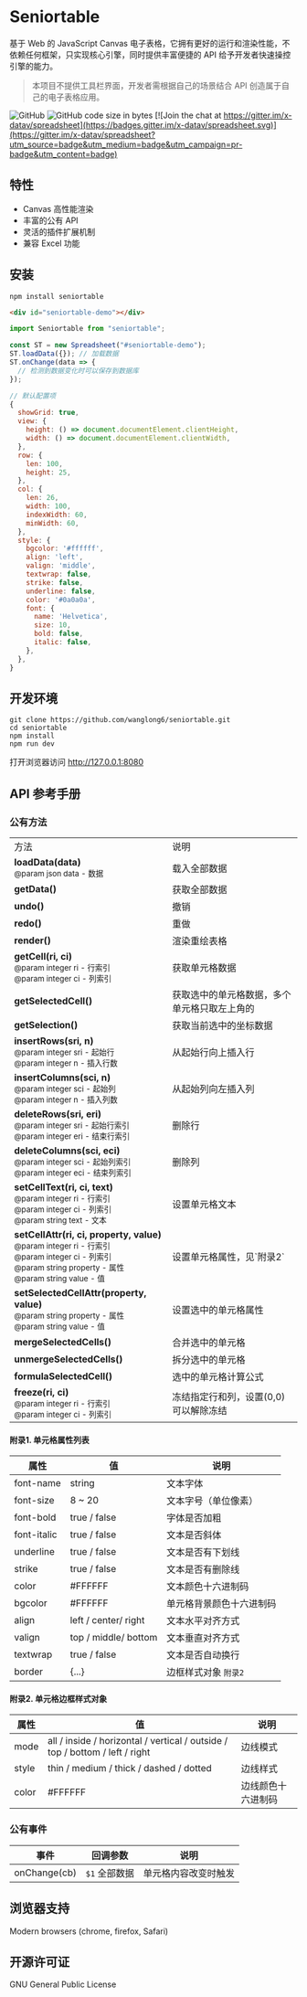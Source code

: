 # Seniortable

基于 Web 的 JavaScript Canvas 电子表格，它拥有更好的运行和渲染性能，不依赖任何框架，只实现核心引擎，同时提供丰富便捷的 API 给予开发者快速操控引擎的能力。

> 本项目不提供工具栏界面，开发者需根据自己的场景结合 API 创造属于自己的电子表格应用。

![GitHub](https://img.shields.io/github/license/myliang/x-spreadsheet.svg)
![GitHub code size in bytes](https://img.shields.io/github/languages/code-size/myliang/x-spreadsheet.svg)
[![Join the chat at https://gitter.im/x-datav/spreadsheet](https://badges.gitter.im/x-datav/spreadsheet.svg)](https://gitter.im/x-datav/spreadsheet?utm_source=badge&utm_medium=badge&utm_campaign=pr-badge&utm_content=badge)


## 特性
  - Canvas 高性能渲染
  - 丰富的公有 API
  - 灵活的插件扩展机制
  - 兼容 Excel 功能


## 安装

```shell
npm install seniortable
```

```html
<div id="seniortable-demo"></div>
```

```javascript
import Seniortable from "seniortable";

const ST = new Spreadsheet("#seniortable-demo");
ST.loadData({}); // 加载数据
ST.onChange(data => {
  // 检测到数据变化时可以保存到数据库
});
```

```javascript
// 默认配置项
{
  showGrid: true,
  view: {
    height: () => document.documentElement.clientHeight,
    width: () => document.documentElement.clientWidth,
  },
  row: {
    len: 100,
    height: 25,
  },
  col: {
    len: 26,
    width: 100,
    indexWidth: 60,
    minWidth: 60,
  },
  style: {
    bgcolor: '#ffffff',
    align: 'left',
    valign: 'middle',
    textwrap: false,
    strike: false,
    underline: false,
    color: '#0a0a0a',
    font: {
      name: 'Helvetica',
      size: 10,
      bold: false,
      italic: false,
    },
  },
}
```

## 开发环境

```sheel
git clone https://github.com/wanglong6/seniortable.git
cd seniortable
npm install
npm run dev
```

打开浏览器访问 http://127.0.0.1:8080

## API 参考手册

### 公有方法
<table>
<tr>
    <td>方法</td>
    <td>说明</td>
</tr>
<tr>
    <td>
      <b>loadData(data)</b>
      <div><sub>@param json data - 数据</sub></div>
    </td>
    <td>载入全部数据</td>
</tr>
<tr>
    <td>
      <div><b>getData()</b></div>
    </td>
    <td>获取全部数据</td>
</tr>
<tr>
    <td>
      <div><b>undo()</b></div>
    </td>
    <td>撤销</td>
</tr>
<tr>
    <td>
      <div><b>redo()</b></div>
    </td>
    <td>重做</td>
</tr>
<tr>
    <td>
      <div><b>render()</b></div>
    </td>
    <td>渲染重绘表格</td>
</tr>
<tr>
    <td>
      <div><b>getCell(ri, ci)</b></div>
      <div><sub>@param integer ri - 行索引</sub></div>
      <div><sub>@param integer ci - 列索引</sub></div>
    </td>
    <td>获取单元格数据</td>
</tr>
<tr>
    <td>
      <div><b>getSelectedCell()</b></div>
    </td>
    <td>获取选中的单元格数据，多个单元格只取左上角的</td>
</tr>
<tr>
    <td>
      <div><b>getSelection()</b></div>
    </td>
    <td>获取当前选中的坐标数据</td>
</tr>
<tr>
    <td>
      <div><b>insertRows(sri, n)</b></div>
      <div><sub>@param integer sri - 起始行</sub></div>
      <div><sub>@param integer n - 插入行数</sub></div>
    </td>
    <td>从起始行向上插入行</td>
</tr>
<tr>
    <td>
      <div><b>insertColumns(sci, n)</b></div>
      <div><sub>@param integer sci - 起始列</sub></div>
      <div><sub>@param integer n - 插入列数</sub></div>
    </td>
    <td>从起始列向左插入列</td>
</tr>
<tr>
    <td>
      <div><b>deleteRows(sri, eri)</b></div>
      <div><sub>@param integer sri - 起始行索引</sub></div>
      <div><sub>@param integer eri - 结束行索引</sub></div>
    </td>
    <td>删除行</td>
</tr>
<tr>
    <td>
      <div><b>deleteColumns(sci, eci)</b></div>
      <div><sub>@param integer sci - 起始列索引</sub></div>
      <div><sub>@param integer eci - 结束列索引</sub></div>
    </td>
    <td>删除列</td>
</tr>
<tr>
    <td>
      <div><b>setCellText(ri, ci, text)</b></div>
      <div><sub>@param integer ri - 行索引</sub></div>
      <div><sub>@param integer ci - 列索引</sub></div>
      <div><sub>@param string text - 文本</sub></div>
    </td>
    <td>设置单元格文本</td>
</tr>
<tr>
    <td>
      <div><b>setCellAttr(ri, ci, property, value)</b></div>
      <div><sub>@param integer ri - 行索引</sub></div>
      <div><sub>@param integer ci - 列索引</sub></div>
      <div><sub>@param string property - 属性</sub></div>
      <div><sub>@param string value - 值</sub></div>
    </td>
    <td>设置单元格属性，见`附录2`</td>
</tr>
<tr>
    <td>
      <div><b>setSelectedCellAttr(property, value)</b></div>
      <div><sub>@param string property - 属性</sub></div>
      <div><sub>@param string value - 值</sub></div>
    </td>
    <td>设置选中的单元格属性</td>
</tr>
<tr>
    <td>
      <div><b>mergeSelectedCells()</b></div>
    </td>
    <td>合并选中的单元格</td>
</tr>
<tr>
    <td>
      <div><b>unmergeSelectedCells()</b></div>
    </td>
    <td>拆分选中的单元格</td>
</tr>
<tr>
    <td>
      <div><b>formulaSelectedCell()</b></div>
    </td>
    <td>选中的单元格计算公式</td>
</tr>
<tr>
    <td>
      <div><b>freeze(ri, ci)</b></div>
      <div><sub>@param integer ri - 行索引</sub></div>
      <div><sub>@param integer ci - 列索引</sub></div>
    </td>
    <td>冻结指定行和列，设置(0,0) 可以解除冻结</td>
</tr>
</table> 

#### 附录1. 单元格属性列表
属性 | 值 | 说明
-|-|-
font-name | string | 文本字体
font-size | 8 ~ 20 | 文本字号（单位像素）
font-bold | true / false | 字体是否加粗
font-italic | true / false | 文本是否斜体
underline | true / false | 文本是否有下划线
strike | true / false | 文本是否有删除线
color | #FFFFFF | 文本颜色十六进制码
bgcolor | #FFFFFF | 单元格背景颜色十六进制码
align | left / center/ right | 文本水平对齐方式
valign | top / middle/ bottom | 文本垂直对齐方式
textwrap | true / false | 文本是否自动换行
border | {...} | 边框样式对象 `附录2`

#### 附录2. 单元格边框样式对象
属性 | 值 | 说明
-|-|-
mode | all / inside / horizontal / vertical / outside / top / bottom / left / right | 边线模式
style | thin / medium / thick / dashed / dotted | 边线样式
color | #FFFFFF | 边线颜色十六进制码

### 公有事件
事件 | 回调参数 |  说明
-|-|-
onChange(cb) | `$1` 全部数据 | 单元格内容改变时触发

## 浏览器支持

Modern browsers (chrome, firefox, Safari)

## 开源许可证

GNU General Public License
